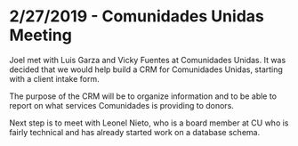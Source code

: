 # 2/27/2019 - Comunidades Unidas Meeting

Joel met with Luis Garza and Vicky Fuentes at Comunidades Unidas. It was decided that we would help build a CRM for Comunidades Unidas, starting with a client intake form.

The purpose of the CRM will be to organize information and to be able to report on what services Comunidades is providing to donors. 

Next step is to meet with Leonel Nieto, who is a board member at CU who is fairly technical and has already started work on a database schema.